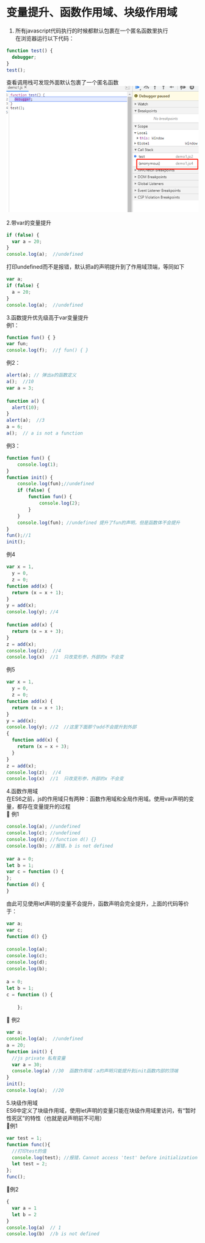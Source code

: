 # 变量提升、函数作用域、块级作用域
1. 所有javascript代码执行的时候都默认包裹在一个匿名函数里执行<br>
在浏览器运行以下代码：
```js
function test() {
  debugger;
}
test();
```
查看调用栈可发现外面默认包裹了一个匿名函数<br>
![](image/16185359337709.png)<br>

2.带var的变量提升
```js
if (false) {
  var a = 20;
}
console.log(a);  //undefined
```
打印undefined而不是报错，默认把a的声明提升到了作用域顶端，等同如下
```js
var a;
if (false) {
  a = 20;
}
console.log(a);  //undefined
```

3.函数提升优先级高于var变量提升<br>
例1：
```js
function fun() { }
var fun;
console.log(f);  //ƒ fun() { }
```
例2：
```js
alert(a); // 弹出a的函数定义
a();  //10
var a = 3;

function a() {
  alert(10);
}
alert(a);  //3
a = 6;
a();  // a is not a function
```
例3：
```js
function fun() {
    console.log(1);
}
function init() {
    console.log(fun);//undefined
    if (false) {
        function fun() {
            console.log(2);
        }
    }
    console.log(fun); //undefined 提升了fun的声明，但是函数体不会提升
}
fun();//1
init();
```
例4
```js
var x = 1,
  y = 0,
  z = 0;
function add(x) {
  return (x = x + 1);
}
y = add(x);
console.log(y); //4

function add(x) {
  return (x = x + 3);
}
z = add(x);
console.log(z);  //4
console.log(x)  //1  只改变形参，外部的x 不会变
```
例5
```js
var x = 1,
  y = 0,
  z = 0;
function add(x) {
  return (x = x + 1);
}
y = add(x);
console.log(y); //2  //这里下面那个add不会提升到外部
{
  function add(x) {
    return (x = x + 3);
  }
}
z = add(x);
console.log(z);  //4
console.log(x)  //1  只改变形参，外部的x 不会变
```

4.函数作用域<br>
在ES6之前，js的作用域只有两种：函数作用域和全局作用域。使用var声明的变量，都存在变量提升的过程<br>
🌰 例1
```js
console.log(a); //undefined
console.log(c); //undefined
console.log(d); //function d() {}
console.log(b); //报错，b is not defined

var a = 0;
let b = 1;
var c = function () {
};
function d() {
}
```
由此可见使用let声明的变量不会提升，函数声明会完全提升，上面的代码等价于：
```js
var a;
var c;
function d() {}

console.log(a);
console.log(c);
console.log(d);
console.log(b);

a = 0;
let b = 1;
c = function () {

    };
```
🌰 例2
```js
var a;
console.log(a);  //undefined
a = 20;
function init() {
  //js private 私有变量
  var a = 30;
  console.log(a) //30  函数作用域：a的声明只能提升到init函数内部的顶端
}
init();
console.log(a);  //20
```
5.块级作用域<br>
ES6中定义了块级作用域，使用let声明的变量只能在块级作用域里访问，有“暂时性死区”的特性（也就是说声明前不可用）<br>
🌰例1
```js
var test = 1;
function func(){
  //打印test的值
  console.log(test); //报错，Cannot access 'test' before initialization
  let test = 2;
};
func();
```
🌰例2
```js
{
  var a = 1
  let b = 2
}
console.log(a)  // 1
console.log(b)  //b is not defined
```